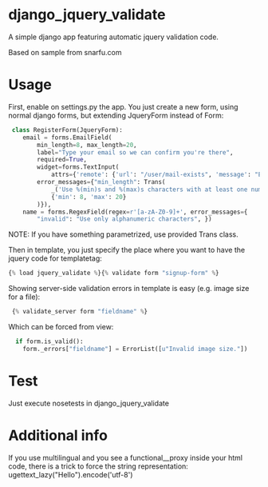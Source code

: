 django_jquery_validate
======================

A simple django app featuring automatic jquery validation code.

Based on sample from snarfu.com

Usage
=====
First, enable on settings.py the app.
You just create a new form, using normal django forms, but extending JqueryForm instead of Form:
```python
 class RegisterForm(JqueryForm):
    email = forms.EmailField(
        min_length=8, max_length=20,
        label="Type your email so we can confirm you're there",
        required=True,
        widget=forms.TextInput(
            attrs={'remote': {'url': "/user/mail-exists", 'message': "Email already taken"}}),
        error_messages={"min_length": Trans(
            _('Use %(min)s and %(max)s characters with at least one number'),
            {'min': 8, 'max': 20}
        )}),
    name = forms.RegexField(regex=r'[a-zA-Z0-9]+', error_messages={
        "invalid": "Use only alphanumeric characters", })
```
NOTE: If you have something parametrized, use provided Trans class.

Then in template, you just specify the place where you want to have the jquery code for templatetag:
```python
{% load jquery_validate %}{% validate form "signup-form" %}
```

Showing server-side validation errors in template is easy (e.g. image size for a file):
```python 
 {% validate_server form "fieldname" %}
```
Which can be forced from view:
```python 
  if form.is_valid():
    form._errors["fieldname"] = ErrorList([u"Invalid image size."])
```

Test
=====
Just execute nosetests in django_jquery_validate

Additional info
===============
If you use multilingual and you see a functional__proxy inside your html code, there is a trick to force the string representation:
ugettext_lazy("Hello").encode('utf-8')

